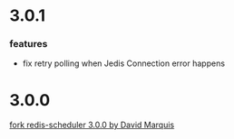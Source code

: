 # 3.0.1

### features
- fix retry polling when Jedis Connection error happens

# 3.0.0
[fork redis-scheduler 3.0.0 by David Marquis](https://github.com/davidmarquis/redis-scheduler)

